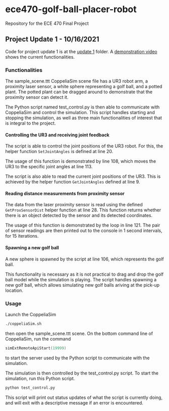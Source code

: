 # ece470-golf-ball-placer-robot

Repository for the ECE 470 Final Project

## Project Update 1 - 10/16/2021

Code for project update 1 is at the [update 1](/update_1) folder.
A [demonstration video](https://youtu.be/9_1yFtfyQoE) shows the current functionalities.

### Functionalities

The sample_scene.ttt CoppeliaSim scene file has a UR3 robot arm, a proximity laser sensor, a white sphere representing a golf ball, and a potted plant. The potted plant can be dragged around to demonstrate that the proximity sensor can detect it.

The Python script named test_control.py is then able to communicate with CoppeliaSim and control the simulation. This script handles starting and stopping the simulation, as well as three main functionalities of interest that is integral to the project.

#### Controlling the UR3 and receiving joint feedback

The script is able to control the joint positions of the UR3 robot. For this, the helper function `SetJointAngles` is defined at line 20.

The usage of this function is demonstrated by line 108, which moves the UR3 to the specific joint angles at line 113.

The script is also able to read the current joint positions of the UR3. This is achieved by the helper function `GetJointAngles` defined at line 9.

#### Reading distance measurements from proximity sensor

The data from the laser proximity sensor is read using the defined `GetProxSensorDist` helper function at line 28. This function returns whether there is an object detected by the sensor and its detected coordinates.

The usage of this function is demonstrated by the loop in line 121. The pair of sensor readings are then printed out to the console in 1 second intervals, for 15 iterations.

#### Spawning a new golf ball

A new sphere is spawned by the script at line 106, which represents the golf ball.

This functionality is necessary as it is not practical to drag and drop the golf ball model while the simulation is playing. The script handles spawning a new golf ball, which allows simulating new golf balls ariving at the pick-up location.

### Usage

Launch the CoppeliaSim

```Bash
./coppeliaSim.sh
```

then open the sample_scene.ttt scene. On the bottom command line of CoppeliaSim, run the command

```Lua
simExtRemoteApiStart(19999)
```

to start the server used by the Python script to communicate with the simulation.

The simulation is then controlled by the test_control.py script. To start the simulation, run this Python script.

```Bash
python test_control.py 
```

This script will print out status updates of what the script is currently doing, and will exit with a descriptive message if an error is encountered.
